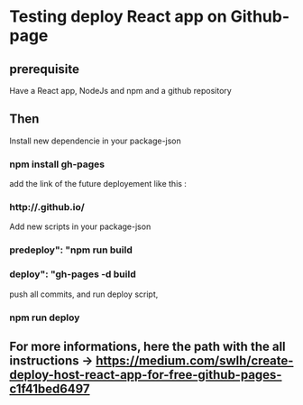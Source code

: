# Testing deploy React app on Github-page

## prerequisite

Have a React app, NodeJs and npm and a github repository

## Then

Install new dependencie in your package-json

### npm install gh-pages

add the link of the future deployement like this :

### http://<github-username>.github.io/<repository-name>
  
Add new scripts in your package-json
  
### predeploy": "npm run build
### deploy": "gh-pages -d build
  
push all commits, and run deploy script,
  
### npm run deploy
  
## For more informations, here the path with the all instructions -> https://medium.com/swlh/create-deploy-host-react-app-for-free-github-pages-c1f41bed6497
  
